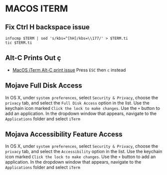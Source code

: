 # MACOS ITERM

## Fix Ctrl H backspace issue

```console
infocmp $TERM | sed 's/kbs=^[hH]/kbs=\\177/' > $TERM.ti
tic $TERM.ti
```

## Alt-C Prints Out ç

- [MacOS iTerm Alt-C print issue](https://github.com/junegunn/fzf/issues/164)
  Press `ESC` then `c` instead

## Mojave Full Disk Access

In OS X, under `system preferences`, select `Security & Privacy`, choose the
`privacy` tab, and select the `Full Disk Access` option in the list. Use the
keychain icon marked `Click the lock to make changes`. Use the `+` button to
add an application. In the dropdown window that appears, navigate to the
`Applications` folder and select `iTerm`

## Mojava Accessibility Feature Access

In OS X, under `system preferences`, select `Security & Privacy`, choose the
`privacy` tab, and select the `Accessibility` option in the list. Use the
keychain icon marked `Click the lock to make changes`. Use the `+` button to
add an application. In the dropdown window that appears, navigate to the
`Applications` folder and select `iTerm`
